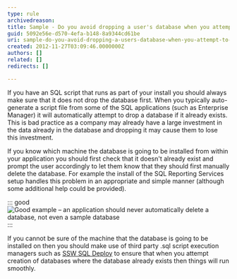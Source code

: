 ```yaml
---
type: rule
archivedreason: 
title: Sample - Do you avoid dropping a user's database when you attempt to create a database?
guid: 5092e56e-d570-4efa-b148-8a9344cd61be
uri: sample-do-you-avoid-dropping-a-users-database-when-you-attempt-to-create-a-database
created: 2012-11-27T03:09:46.0000000Z
authors: []
related: []
redirects: []

---
```


If you have an SQL script that runs as part of your install you should always make sure that it does not drop the database first. When you typically auto-generate a script file from some of the SQL applications (such as Enterprise Manager) it will automatically attempt to drop a database if it already exists. This is bad practice as a company may already have a large investment in the data already in the database and dropping it may cause them to lose this investment.

<!--endintro-->

If you know which machine the database is going to be installed from within your application you should first check that it doesn't already exist and prompt the user accordingly to let them know that they should first manually delete the database. For example the install of the SQL Reporting Services setup handles this problem in an appropriate and simple manner (although some additional help could be provided).


::: good  
![Good example – an application should never automatically delete a database, not even a sample database](/rules/sample-do-you-avoid-dropping-a-users-database-when-you-attempt-to-create-a-database/InterfacesDBAlreadyExists.gif)  
:::

If you cannot be sure of the machine that the database is going to be installed on then you should make use of third party .sql script execution managers such as [SSW SQL Deploy](http://www.ssw.com.au/ssw/SQLDeploy) to ensure that when you attempt creation of databases where the database already exists then things will run smoothly.

